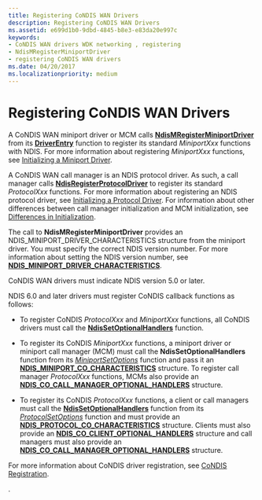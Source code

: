 ```yaml
---
title: Registering CoNDIS WAN Drivers
description: Registering CoNDIS WAN Drivers
ms.assetid: e699d1b0-9dbd-4845-b8e3-e83da20e997c
keywords:
- CoNDIS WAN drivers WDK networking , registering
- NdisMRegisterMiniportDriver
- registering CoNDIS WAN drivers
ms.date: 04/20/2017
ms.localizationpriority: medium
---
```


# Registering CoNDIS WAN Drivers





A CoNDIS WAN miniport driver or MCM calls [**NdisMRegisterMiniportDriver**](/windows-hardware/drivers/ddi/ndis/nf-ndis-ndismregisterminiportdriver) from its [**DriverEntry**](/windows-hardware/drivers/ddi/wdm/nc-wdm-driver_initialize) function to register its standard *MiniportXxx* functions with NDIS. For more information about registering *MiniportXxx* functions, see [Initializing a Miniport Driver](initializing-a-miniport-driver.md).

A CoNDIS WAN call manager is an NDIS protocol driver. As such, a call manager calls [**NdisRegisterProtocolDriver**](/windows-hardware/drivers/ddi/ndis/nf-ndis-ndisregisterprotocoldriver) to register its standard *ProtocolXxx* functions. For more information about registering an NDIS protocol driver, see [Initializing a Protocol Driver](initializing-a-protocol-driver.md). For information about other differences between call manager initialization and MCM initialization, see [Differences in Initialization](differences-in-initialization.md).

The call to **NdisMRegisterMiniportDriver** provides an NDIS\_MINIPORT\_DRIVER\_CHARACTERISTICS structure from the miniport driver. You must specify the correct NDIS version number. For more information about setting the NDIS version number, see [**NDIS\_MINIPORT\_DRIVER\_CHARACTERISTICS**](/windows-hardware/drivers/ddi/ndis/ns-ndis-_ndis_miniport_driver_characteristics).

CoNDIS WAN drivers must indicate NDIS version 5.0 or later.

NDIS 6.0 and later drivers must register CoNDIS callback functions as follows:

-   To register CoNDIS *ProtocolXxx* and *MiniportXxx* functions, all CoNDIS drivers must call the [**NdisSetOptionalHandlers**](/windows-hardware/drivers/ddi/ndis/nf-ndis-ndissetoptionalhandlers) function.

-   To register its CoNDIS *MiniportXxx* functions, a miniport driver or miniport call manager (MCM) must call the **NdisSetOptionalHandlers** function from its [*MiniportSetOptions*](/windows-hardware/drivers/ddi/ndis/nc-ndis-set_options) function and pass it an [**NDIS\_MINIPORT\_CO\_CHARACTERISTICS**](/windows-hardware/drivers/ddi/ndis/ns-ndis-_ndis_miniport_co_characteristics) structure. To register call manager *ProtocolXxx* functions, MCMs also provide an [**NDIS\_CO\_CALL\_MANAGER\_OPTIONAL\_HANDLERS**](/windows-hardware/drivers/ddi/ndis/ns-ndis-_ndis_co_call_manager_optional_handlers) structure.

-   To register its CoNDIS *ProtocolXxx* functions, a client or call managers must call the [**NdisSetOptionalHandlers**](/windows-hardware/drivers/ddi/ndis/nf-ndis-ndissetoptionalhandlers) function from its [*ProtocolSetOptions*](/windows-hardware/drivers/ddi/ndis/nc-ndis-set_options) function and must provide an [**NDIS\_PROTOCOL\_CO\_CHARACTERISTICS**](/windows-hardware/drivers/ddi/ndis/ns-ndis-_ndis_protocol_co_characteristics) structure. Clients must also provide an [**NDIS\_CO\_CLIENT\_OPTIONAL\_HANDLERS**](/windows-hardware/drivers/ddi/ndis/ns-ndis-_ndis_co_client_optional_handlers) structure and call managers must also provide an [**NDIS\_CO\_CALL\_MANAGER\_OPTIONAL\_HANDLERS**](/windows-hardware/drivers/ddi/ndis/ns-ndis-_ndis_co_call_manager_optional_handlers) structure.

For more information about CoNDIS driver registration, see [CoNDIS Registration](condis-registration.md).

.

 

